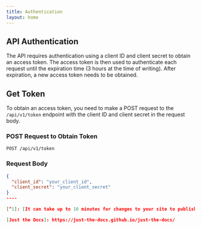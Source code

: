```yaml
---
title: Authentication
layout: home
---
```


## API Authentication

The API requires authentication using a client ID and client secret to obtain an access token. The access token is then used to authenticate each request until the expiration time (3 hours at the time of writing). After expiration, a new access token needs to be obtained.

## Get Token

To obtain an access token, you need to make a POST request to the `/api/v1/token` endpoint with the client ID and client secret in the request body.

### POST Request to Obtain Token

```plaintext
POST /api/v1/token
```

### Request Body
```json
{
  "client_id": "your_client_id",
  "client_secret": "your_client_secret"
}
----

[^1]: [It can take up to 10 minutes for changes to your site to publish after you push the changes to GitHub](https://docs.github.com/en/pages/setting-up-a-github-pages-site-with-jekyll/creating-a-github-pages-site-with-jekyll#creating-your-site).

[Just the Docs]: https://just-the-docs.github.io/just-the-docs/
